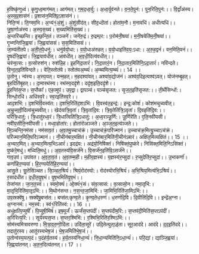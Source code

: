 

  
ह॒विष्कृ॑णुध्वं। कृ॒णु॒ध्व॒माग॑मत्। आग॑मत्। ग॒म॒द॒ध्व॒र्यु:। अ॒ध्व॒र्युव॑नते। व॒न॒ते॒पुन॑:। पुन॒रिति॒पुन॑:।। वि॒द्वाँअ॑स्य। अ॒स्य॒प्र॒शास॑नं। प्र॒शास॑न॒मिति॑प्र॒ऽशास॑नं।।  
निति॒ग्मं। ति॒ग्मम॒भि। अ॒भ्य॑१॒॑अं॒शुं। अं॒शुंसीद॑त्। सीद॒ध्दॊता॑। होता॑म॒नौ। म॒नावधि॑। अधीत्यधि॑।। जु॒षा॒णोअ॑स्य। अ॒स्य॒स॒ख्यं। स॒ख्यमिति॑स॒ख्यं।।  
अ॒न्तरि॑च्छन्ति। इ॒च्छ॒न्ति॒तं। तञ्जने॑। जने॑रु॒द्रं। रु॒द्रम्प॒र:। प॒रोम॑नी॒षया॑। म॒नी॒षयेति॑म॒नी॒षया॑।। गृ॒भ्णन्ति॑जि॒ह्वया॑। जि॒ह्वया॑ससं। स॒स॒मिति॑ससं।।  
जा॒म्य॑तीतपे। अ॒ती॒त॒पे॒धनु॑:। धनु॑र्वयो॒धा:। व॒यो॒धाअ॑रुहत्। व॒यो॒धाइति॑व॒य॒:ऽधा:। अ॒रु॒ह॒द्वनं॑। वन॒मिति॒वनं॑।। दृ॒षदं॑जि॒ह्वया॑। जि॒ह्वयाव॑धीत्। आव॑धीत्। अ॒व॒धी॒दित्य॑वधीत्।।  
चर॑न्व॒त्स:। व॒त्सोरुश॑न्। रुश॑न्नि॒ह। इ॒हनि॑दा॒तारं॑। नि॒दा॒तारं॒न। नि॒दा॒तार॒मिति॑नि॒ऽदा॒तारं॑। नवि॑न्दते। वि॒न्द॒त॒इति॑विन्दते।। वेति॒स्तोत॑वे। स्तोत॑वअ॒म्ब्यं॑। अ॒म्ब्यमित्य॒म्ब्यं॑।। 14 ।।  
उ॒तोनु। न्व॑स्य। अ॒स्य॒यत्। यन्म॒हत्। म॒हदश्वा॑वत्। अश्वा॑व॒द्योज॑नं। अश्व॑व॒दिइत्यश्व॑ऽवत्। योज॑नम्बृ॒हत्। बृ॒हदिति॑बृ॒हत्।। दा॒मारथ॑स्य। रथ॑स्य॒ददृ॑शे। ददृ॑श॒इति॒ददृ॑शे।।  
दु॒हन्ति॑स॒प्त। स॒प्तैकां॑। एका॒मुप॑। उप॒द्वा। द्वापञ्च॑। पञ्च॑सृजत:। सृ॒ज॒त॒इति॑सृजत:।। ती॒र्थेसिन्धो॑:। सिन्धो॒रधि॑। अधि॑स्व॒रे। स्व॒रइति॑स्व॒रे।।  
आद॒शभि॑:। द॒शभि॑र्वि॒वस्व॑त:। द॒शभि॒रिति॑द॒शऽभि॑:। वि॒वस्व॑त॒इन्द्र॑:। इन्द्र॒:कोशं॑। कोश॑मचुच्यवीत्। अ॒चु॒च्य॒वी॒दित्य॑चुच्यवीत्।। खेद॑यात्रि॒वृता॑। त्रि॒वृता॑दि॒व:। त्रि॒वृतेति॑त्रि॒ऽवृता॑। दि॒वइति॑दि॒व:।।  
परि॑त्रि॒धातु॑:। त्रि॒धातु॑रध्व॒रं। त्रि॒धात्विति॑त्रि॒ऽधातु॑:। अ॒ध्व॒रञ्जू॒र्णि:। जू॒र्णिरे॑ति। ए॒ति॒नवी॑यसी। नवी॑य॒सीति॒नवी॑यसी।। मध्वा॒होता॑र:। होता॑रोअञ्जते। अ॒ञ्ज॒त॒इत्य॑ञ्जते।।  
सि॒ञ्चन्ति॒नम॑सा। नम॑साव॒तं। अ॒व॒तमु॒च्चाच॑क्रं। उ॒च्चाच॑क्रं॒परि॑ज्मानं। उ॒च्चाच॑क्र॒मित्यु॒च्चाऽच॑क्रं। परि॑ज्मान॒मिति॒परि॑ऽज्मानं।। नी॒चीन॑बार॒मक्षि॑तं। नी॒चीन॑बार॒मिति॑नी॒चीन॑ऽबारं। अक्षि॑त॒मित्यक्षि॑तं।। 15 ।।  
अ॒भ्यार॒मित्। अ॒भ्यार॒मित्य॒भिऽआरं॑। इदद्र॑य:। अद्र॑यो॒निषि॑क्तं। निषि॑क्तं॒पुष्क॑रे। निसि॑क्त॒मिति॒निऽसि॑क्तं। पुष्क॑रे॒मधु॑। मध्विति॒मधु॑।। अ॒व॒तस्य॑वि॒सर्ज॑ने। वि॒सर्ज॑न॒इति॑वि॒ऽसर्ज॑ने।।  
गाव॒उप॑। उपा॑वत। अ॒व॒ता॒व॒तं। अ॒व॒तम्म॒ही। म॒हीय॒ज्ञस्य॑। य॒ज्ञस्य॑र॒प्सुदा॑। र॒प्सुदेति॑र॒प्सुदा॑।। उ॒भाकर्णा॑। कर्णा॑हिर॒ण्यया॑। हि॒र॒ण्ययेति॑हि॒र॒ण्यया॑।।  
आसु॒ते। सु॒तेसि॑ञ्चत। सि॒ञ्च॒त॒श्रियं॑। श्रियं॒रोद॑स्यो:। रोद॑स्यॊरभि॒श्रियं॑। अ॒भि॒श्रिय॒मित्य॑भि॒ऽश्रियं॑।। र॒साद॑धीत। द॒धी॒त॒वृ॒ष॒भं। वृ॒ष॒भमिति॑वृ॒ष॒भं।।  
तेजा॑नत। जा॒न॒त॒स्वं।। स्वमो॒क्यं॑। ओ॒क्यं॑१॒॑सं। संव॒त्सास॑:। व॒त्सासो॒न। नमा॒तृभि॑:। मा॒तृभि॒रिति॑मा॒तृऽभि॑:।। मि॒थोन॑सन्त। न॒स॒न्त॒जा॒मिभि॑:। जा॒मिभि॒रिति॑जा॒मिऽभि॑:।।  
उप॒स्रक्वे॑षु। स्रक्वे॑षु॒बप्स॑त:। बप्स॑त:कृण्व॒ते। कृ॒ण्व॒तेध॒रुणं॑। ध॒रुणं॑दि॒वि। दि॒वीति॑दि॒वि।। इन्द्रे॑अ॒ग्ना। अ॒ग्नानम॑:। नम॒स्व॑:। स्व॑१॒॑रिति॑स्व॑:।। 16 ।।  
अधु॑क्षत्पि॒प्युषीं॑। पि॒प्युषी॒मिषं॑। इष॒मूर्जं॑। ऊर्जं॑स॒प्तप॑दीं। स॒प्तप॑दीम॒रि:। स॒प्तप॑दी॒मिति॑स॒प्तऽप॑दीं। अ॒रिरित्य॒रि:।। सूर्य॑स्यस॒प्त। स॒प्तर॒श्मिभि॑:। र॒श्मिभि॒रिति॑र॒श्मिऽभि॑:।।  
सोम॑स्यमित्रावरुणा। मि॒त्रा॒व॒रु॒णॊ॒दि॑ता। उदि॑ता॒सूरे॑। उदि॒तेत्युत्ऽइ॑ता। सूर॒आद॑दे। आद॑दे। द॒द॒इति॑ददे।। तदातु॑रस्य। आतु॑रस्यभेष॒जं। भे॒ष॒जमिति॑भे॒ष॒जं।।  
उ॒तोन्व॑स्य॒यत्प॒दं। प॒दंह॑र्य॒तस्य॑। ह॒र्य॒तस्य॑निधा॒न्यं॑। नि॒धा॒न्यमिति॑नि॒ऽधा॒न्यं॑।। परि॒द्यां। द्याञ्जि॒ह्वया॑। जि॒ह्वया॑तनत्। अ॒त॒न॒दित्य॑तनत्।। 17 ।।  

